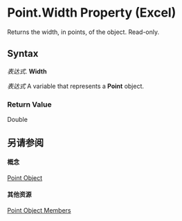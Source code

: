 
# Point.Width Property (Excel)

Returns the width, in points, of the object. Read-only.


## Syntax

 _表达式_. **Width**

 _表达式_ A variable that represents a **Point** object.


### Return Value

Double


## 另请参阅


#### 概念


[Point Object](48ed9aec-2d29-ec4d-8e55-fca13982c358.md)
#### 其他资源


[Point Object Members](http://msdn.microsoft.com/library/a533258d-fc3b-9fe1-2a77-a55ecbe7bd7a%28Office.15%29.aspx)
